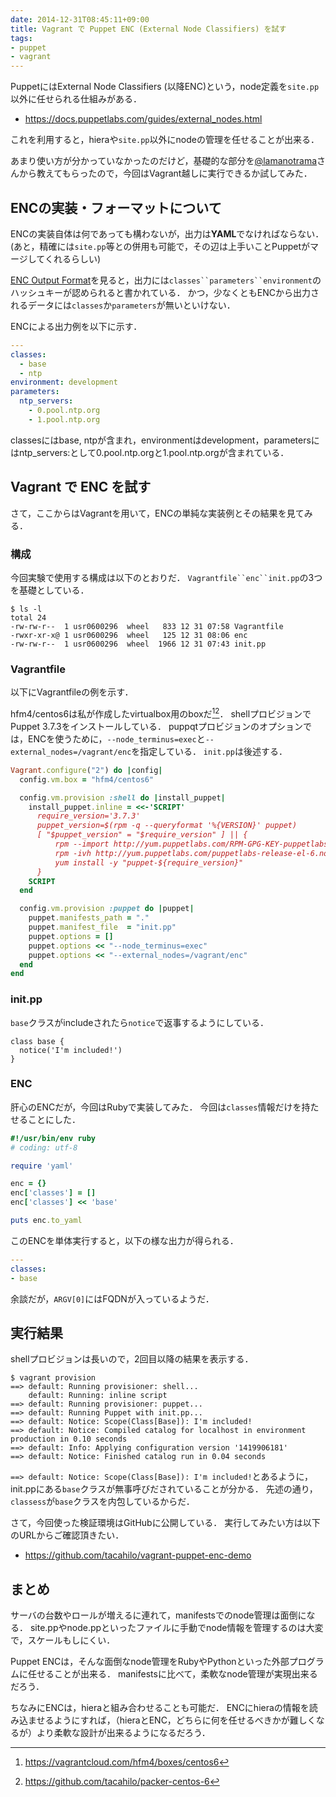 ```yaml
---
date: 2014-12-31T08:45:11+09:00
title: Vagrant で Puppet ENC (External Node Classifiers) を試す
tags:
- puppet
- vagrant
---
```

PuppetにはExternal Node Classifiers (以降ENC)という，node定義を`site.pp`以外に任せられる仕組みがある．

- https://docs.puppetlabs.com/guides/external_nodes.html

これを利用すると，hieraや`site.pp`以外にnodeの管理を任せることが出来る．

あまり使い方が分かっていなかったのだけど，基礎的な部分を[@lamanotrama](https://twitter.com/lamanotrama)さんから教えてもらったので，今回はVagrant越しに実行できるか試してみた．

## ENCの実装・フォーマットについて

ENCの実装自体は何であっても構わないが，出力は**YAML**でなければならない．
(あと，精確には`site.pp`等との併用も可能で，その辺は上手いことPuppetがマージしてくれるらしい)

[ENC Output Format](https://docs.puppetlabs.com/guides/external_nodes.html#enc-output-format)を見ると，出力には`classes``parameters``environment`のハッシュキーが認められると書かれている．
かつ，少なくともENCから出力されるデータには`classes`か`parameters`が無いといけない．

ENCによる出力例を以下に示す．

```yaml
--- 
classes:
  - base
  - ntp
environment: development
parameters:
  ntp_servers:
    - 0.pool.ntp.org
    - 1.pool.ntp.org
```

classesにはbase, ntpが含まれ，environmentはdevelopment，parametersにはntp_servers:として0.pool.ntp.orgと1.pool.ntp.orgが含まれている．

## Vagrant で ENC を試す

さて，ここからはVagrantを用いて，ENCの単純な実装例とその結果を見てみる．

### 構成

今回実験で使用する構成は以下のとおりだ．
`Vagrantfile``enc``init.pp`の3つを基礎としている．

```
$ ls -l
total 24
-rw-rw-r--  1 usr0600296  wheel   833 12 31 07:58 Vagrantfile
-rwxr-xr-x@ 1 usr0600296  wheel   125 12 31 08:06 enc
-rw-rw-r--  1 usr0600296  wheel  1966 12 31 07:43 init.pp
```

### Vagrantfile

以下にVagrantfileの例を示す．

hfm4/centos6は私が作成したvirtualbox用のboxだ[^1][^2]．
shellプロビジョンでPuppet 3.7.3をインストールしている．
puppqtプロビジョンのオプションでは，ENCを使うために，`--node_terminus=exec`と`--external_nodes=/vagrant/enc`を指定している．
`init.pp`は後述する．

```ruby
Vagrant.configure("2") do |config|
  config.vm.box = "hfm4/centos6"

  config.vm.provision :shell do |install_puppet|
    install_puppet.inline = <<-'SCRIPT'
      require_version='3.7.3'
      puppet_version=$(rpm -q --queryformat '%{VERSION}' puppet)
      [ "$puppet_version" = "$require_version" ] || {
          rpm --import http://yum.puppetlabs.com/RPM-GPG-KEY-puppetlabs
          rpm -ivh http://yum.puppetlabs.com/puppetlabs-release-el-6.noarch.rpm
          yum install -y "puppet-${require_version}"
      }
    SCRIPT
  end

  config.vm.provision :puppet do |puppet|
    puppet.manifests_path = "."
    puppet.manifest_file  = "init.pp"
    puppet.options = []
    puppet.options << "--node_terminus=exec"
    puppet.options << "--external_nodes=/vagrant/enc"
  end
end
```

### init.pp

`base`クラスがincludeされたら`notice`で返事するようにしている．

```puppet
class base {
  notice('I'm included!')
}
```

### ENC

肝心のENCだが，今回はRubyで実装してみた．
今回は`classes`情報だけを持たせることにした．

```ruby
#!/usr/bin/env ruby
# coding: utf-8

require 'yaml'

enc = {}
enc['classes'] = []
enc['classes'] << 'base'

puts enc.to_yaml
```

このENCを単体実行すると，以下の様な出力が得られる．

```yaml
--- 
classes:
- base
```

余談だが，`ARGV[0]`にはFQDNが入っているようだ．

## 実行結果

shellプロビジョンは長いので，2回目以降の結果を表示する．

```
$ vagrant provision
==> default: Running provisioner: shell...
    default: Running: inline script
==> default: Running provisioner: puppet...
==> default: Running Puppet with init.pp...
==> default: Notice: Scope(Class[Base]): I'm included!
==> default: Notice: Compiled catalog for localhost in environment production in 0.10 seconds
==> default: Info: Applying configuration version '1419906181'
==> default: Notice: Finished catalog run in 0.04 seconds
```

`==> default: Notice: Scope(Class[Base]): I'm included!`とあるように，init.ppにある`base`クラスが無事呼びだされていることが分かる．
先述の通り，`classess`が`base`クラスを内包しているからだ．

さて，今回使った検証環境はGitHubに公開している．
実行してみたい方は以下のURLからご確認頂きたい．

- https://github.com/tacahilo/vagrant-puppet-enc-demo

## まとめ

サーバの台数やロールが増えるに連れて，manifestsでのnode管理は面倒になる．
site.ppやnode.ppといったファイルに手動でnode情報を管理するのは大変で，スケールもしにくい．

Puppet ENCは，そんな面倒なnode管理をRubyやPythonといった外部プログラムに任せることが出来る．
manifestsに比べて，柔軟なnode管理が実現出来るだろう．

ちなみにENCは，hieraと組み合わせることも可能だ．
ENCにhieraの情報を読み込ませるようにすれば，（hieraとENC，どちらに何を任せるべきかが難しくなるが）より柔軟な設計が出来るようになるだろう．

[^1]: https://vagrantcloud.com/hfm4/boxes/centos6
[^2]: https://github.com/tacahilo/packer-centos-6
